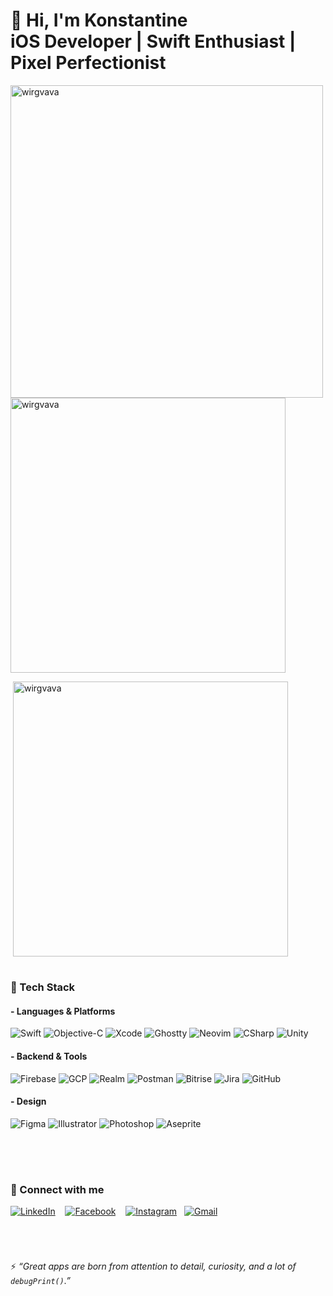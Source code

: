 <!-- Header -->
<h1 align="left">👋  Hi, I'm Konstantine<br>iOS Developer  |  Swift Enthusiast  |  Pixel Perfectionist</h1>


<!-- Stats Cards -->
<p><img align="left" src="https://konstantines-github-readme-stats-git-master-wirgvavas-projects.vercel.app/api/top-langs/?username=wirgvava&layout=pie&langs_count=6&title_color=CCCCCC&text_color=CCCCCC&border_color=CCCCCC&bg_color=ffffff00&border_radius=16" alt="wirgvava"  height="500" /></p>

<p><img align="center" src="https://github-readme-streak-stats.herokuapp.com/?user=wirgvava&border_radius=16&background=EB545400&border=CCCCCC&stroke=CCCCCC&ring=CCCCCC&fire=EB5454&currStreakNum=CCCCCC&sideNums=CCCCCC&currStreakLabel=CCCCCC&sideLabels=CCCCCC&dates=CCCCCC84&excludeDaysLabel=CCCCCC&hide_longest_streak=true" alt="wirgvava" width="440"/></p>

<p>&nbsp;<img align="center" src="https://konstantines-github-readme-stats-git-master-wirgvavas-projects.vercel.app/api?username=wirgvava&show_icons=true&rank_icon=percentile&title_color=CCCCCC&text_color=CCCCCC&icon_color=CCCCCC&border_color=CCCCCC&bg_color=ffffff00&border_radius=16" alt="wirgvava" width="440"/></p>

#

<!-- Language and Tools -->
### 🧰 Tech Stack

#### - Languages & Platforms

![Swift](https://img.shields.io/badge/Swift-FA7343?style=for-the-badge&logo=swift&logoColor=white)
![Objective-C](https://img.shields.io/badge/Objective--C-438EFF?style=for-the-badge&logo=apple&logoColor=white)
![Xcode](https://img.shields.io/badge/Xcode-1575F9?style=for-the-badge&logo=xcode&logoColor=white)
![Ghostty](https://img.shields.io/badge/Ghostty-3B3B3B?style=for-the-badge&logo=gnometerminal&logoColor=white)
![Neovim](https://img.shields.io/badge/Neovim-57A143?style=for-the-badge&logo=neovim&logoColor=white)
![CSharp](https://img.shields.io/badge/C%23-239120?style=for-the-badge&logo=csharp&logoColor=white)
![Unity](https://img.shields.io/badge/Unity-000000?style=for-the-badge&logo=unity&logoColor=white)

#### - Backend & Tools

![Firebase](https://img.shields.io/badge/Firebase-FFCA28?style=for-the-badge&logo=firebase&logoColor=black)
![GCP](https://img.shields.io/badge/GCP-4285F4?style=for-the-badge&logo=google-cloud&logoColor=white)
![Realm](https://img.shields.io/badge/Realm-39477F?style=for-the-badge&logo=realm&logoColor=white)
![Postman](https://img.shields.io/badge/Postman-FF6C37?style=for-the-badge&logo=postman&logoColor=white)
![Bitrise](https://img.shields.io/badge/Bitrise-683D87?style=for-the-badge&logo=bitrise&logoColor=white)
![Jira](https://img.shields.io/badge/Jira-0052CC?style=for-the-badge&logo=jira&logoColor=white)
![GitHub](https://img.shields.io/badge/GitHub-181717?style=for-the-badge&logo=github&logoColor=white)


#### - Design

![Figma](https://img.shields.io/badge/Figma-F24E1E?style=for-the-badge&logo=figma&logoColor=white)
![Illustrator](https://img.shields.io/badge/Illustrator-FF9A00?style=for-the-badge&logo=adobe-illustrator&logoColor=white)
![Photoshop](https://img.shields.io/badge/Photoshop-31A8FF?style=for-the-badge&logo=adobe-photoshop&logoColor=white)
![Aseprite](https://img.shields.io/badge/Aseprite-7D929E?style=for-the-badge&logo=aseprite&logoColor=white)


<br></br>
#

<!-- Contact -->
### 🔗 Connect with me

[![LinkedIn](https://img.shields.io/badge/LinkedIn-0A66C2?style=for-the-badge&logo=linkedin&logoColor=white)](https://linkedin.com/in/konstantine-tsirgvava) &nbsp;&nbsp; [![Facebook](https://img.shields.io/badge/Facebook-1877F2?style=for-the-badge&logo=facebook&logoColor=white)](https://fb.com/wirgvava) &nbsp;&nbsp; [![Instagram](https://img.shields.io/badge/Instagram-E4405F?style=for-the-badge&logo=instagram&logoColor=white)](https://instagram.com/koka.wirgvava)&nbsp;&nbsp; [![Gmail](https://img.shields.io/badge/Gmail-D14836?style=for-the-badge&logo=gmail&logoColor=white)](mailto:koka.wirgvava@gmail.com)



<!-- Quote -->
#
<br>

⚡ _“Great apps are born from attention to detail, curiosity, and a lot of `debugPrint()`.”_

<br><br>

